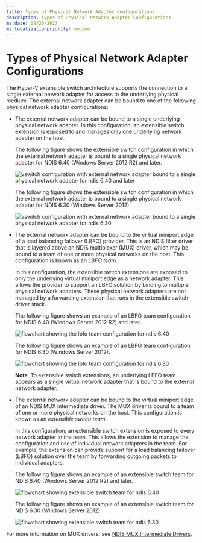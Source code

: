 ```yaml
---
title: Types of Physical Network Adapter Configurations
description: Types of Physical Network Adapter Configurations
ms.date: 04/20/2017
ms.localizationpriority: medium
---
```


# Types of Physical Network Adapter Configurations


The Hyper-V extensible switch architecture supports the connection to a single external network adapter for access to the underlying physical medium. The external network adapter can be bound to one of the following physical network adapter configurations:

-   The external network adapter can be bound to a single underlying physical network adapter. In this configuration, an extensible switch extension is exposed to and manages only one underlying network adapter on the host.

    The following figure shows the extensible switch configuration in which the external network adapter is bound to a single physical network adapter for NDIS 6.40 (Windows Server 2012 R2) and later.

    ![vswitch configuration with external network adapter bound to a single physical network adapter for ndis 6.40 and later](images/vswitchsingle-ndis640.png)

    The following figure shows the extensible switch configuration in which the external network adapter is bound to a single physical network adapter for NDIS 6.30 (Windows Server 2012).

    ![vswitch configuration with external network adapter bound to a single physical network adapter for ndis 6.30](images/vswitchsingle.png)

-   The external network adapter can be bound to the virtual miniport edge of a load balancing failover (LBFO) provider. This is an NDIS filter driver that is layered above an NDIS multiplexer (MUX) driver, which may be bound to a team of one or more physical networks on the host. This configuration is known as an *LBFO team*.

    In this configuration, the extensible switch extensions are exposed to only the underlying virtual miniport edge as a network adapter. This allows the provider to support an LBFO solution by binding to multiple physical network adapters. These physical network adapters are not managed by a forwarding extension that runs in the extensible switch driver stack.

    The following figure shows an example of an LBFO team configuration for NDIS 6.40 (Windows Server 2012 R2) and later.

    ![flowchart showing the lbfo team configuration for ndis 6.40](images/vswitchteam3-ndis640.png)

    The following figure shows an example of an LBFO team configuration for NDIS 6.30 (Windows Server 2012).

    ![flowchart showing the lbfo team configuration for ndis 6.30](images/vswitchteam3.png)

    **Note**  To extensible switch extensions, an underlying LBFO team appears as a single virtual network adapter that is bound to the external network adapter.

     

-   The external network adapter can be bound to the virtual miniport edge of an NDIS MUX intermediate driver. The MUX driver is bound to a team of one or more physical networks on the host. This configuration is known as an *extensible switch team*.

    In this configuration, an extensible switch extension is exposed to every network adapter in the team. This allows the extension to manage the configuration and use of individual network adapters in the team. For example, the extension can provide support for a load balancing failover (LBFO) solution over the team by forwarding outgoing packets to individual adapters.

    The following figure shows an example of an extensible switch team for NDIS 6.40 (Windows Server 2012 R2) and later.

    ![flowchart showing extensible switch team for ndis 6.40](images/vswitchteam-ndis640.png)

    The following figure shows an example of an extensible switch team for NDIS 6.30 (Windows Server 2012).

    ![flowchart showing extensible switch team for ndis 6.30](images/vswitchteam.png)

For more information on MUX drivers, see [NDIS MUX Intermediate Drivers](ndis-mux-intermediate-drivers.md).

 

 





